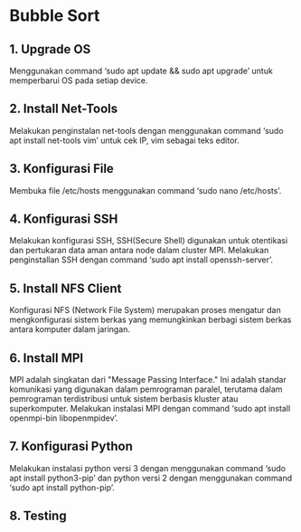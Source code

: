 # Bubble Sort
## 1. Upgrade OS
Menggunakan command ‘sudo apt update && sudo apt upgrade’ untuk memperbarui OS pada setiap device.
## 2. Install Net-Tools 
Melakukan penginstalan net-tools dengan menggunakan command ‘sudo apt install net-tools vim’ untuk cek IP, vim sebagai teks editor.
## 3. Konfigurasi File  
Membuka file /etc/hosts menggunakan command ‘sudo nano /etc/hosts’.
## 4. Konfigurasi SSH
Melakukan konfigurasi SSH, SSH(Secure Shell) digunakan untuk otentikasi dan pertukaran data aman antara node dalam cluster MPI. Melakukan penginstallan SSH dengan command ‘sudo apt install openssh-server’.
## 5. Install NFS Client
Konfigurasi NFS (Network File System) merupakan proses mengatur dan mengkonfigurasi sistem berkas yang memungkinkan berbagi sistem berkas antara komputer dalam jaringan.
## 6. Install MPI
MPI adalah singkatan dari "Message Passing Interface." Ini adalah standar komunikasi yang digunakan dalam pemrograman paralel, terutama dalam pemrograman terdistribusi untuk sistem berbasis kluster atau superkomputer. Melakukan instalasi MPI dengan command ‘sudo apt install openmpi-bin libopenmpidev’.
## 7. Konfigurasi Python
Melakukan instalasi python versi 3 dengan menggunakan command ‘sudo apt install python3-pip’ dan python versi 2 dengan menggunakan command ‘sudo apt install python-pip’.
## 8. Testing
